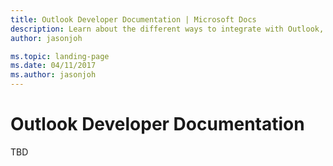 ```yaml
---
title: Outlook Developer Documentation | Microsoft Docs
description: Learn about the different ways to integrate with Outlook, including REST, add-ins, and actionable messages.
author: jasonjoh

ms.topic: landing-page
ms.date: 04/11/2017
ms.author: jasonjoh
---
```


# Outlook Developer Documentation

TBD